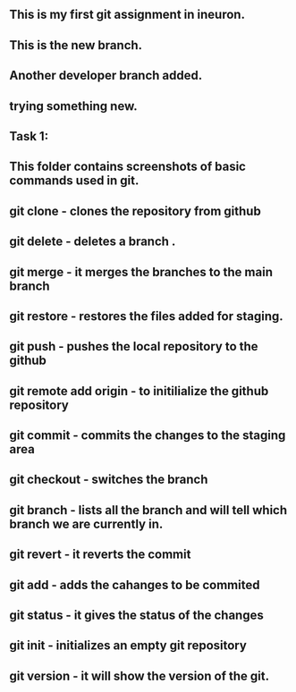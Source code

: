 ## This is my first git assignment in ineuron.
## This is the new branch.
## Another developer branch added.
## trying something new.
## Task 1:
## This folder contains screenshots of basic commands used in git.
## git clone - clones the repository from github 
## git delete - deletes a branch .
## git merge - it merges the branches to the main branch
## git restore - restores the files added for staging.
## git push - pushes the local repository to the github
## git remote add origin - to initilialize the github repository
## git commit - commits the changes to the staging area
## git checkout - switches the branch
## git branch - lists all the branch and will tell which branch we are currently in.
## git revert - it reverts the commit 
## git add - adds the cahanges to be commited
## git status - it gives the status of the changes
## git init - initializes an empty git repository
## git version - it will show the version of the git.